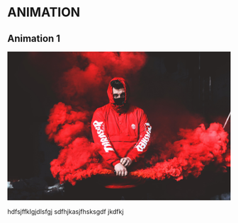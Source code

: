 # ANIMATION
## **Animation 1**
![](animation%201/2.jpg)

hdfsjffklgjdlsfgj
sdfhjkasjfhsksgdf
jkdfkj
